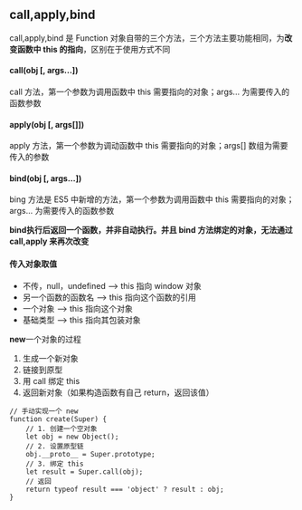 ## call,apply,bind
call,apply,bind 是 Function 对象自带的三个方法，三个方法主要功能相同，为**改变函数中 this 的指向**，区别在于使用方式不同

#### call(obj [, args...])
call 方法，第一个参数为调用函数中 this 需要指向的对象；args... 为需要传入的函数参数

#### apply(obj [, args[]])
apply 方法，第一个参数为调动函数中 this 需要指向的对象；args[] 数组为需要传入的参数

#### bind(obj [, args...])
bing 方法是 ES5 中新增的方法，第一个参数为调用函数中 this 需要指向的对象；args... 为需要传入的函数参数

**bind执行后返回一个函数，并非自动执行。并且 bind 方法绑定的对象，无法通过 call,apply 来再次改变**

#### 传入对象取值
* 不传，null，undefined     --> this 指向 window 对象
* 另一个函数的函数名          --> this 指向这个函数的引用
* 一个对象                  --> this 指向这个对象
* 基础类型                  --> this 指向其包装对象


**new**一个对象的过程
1. 生成一个新对象
2. 链接到原型
3. 用 call 绑定 this
4. 返回新对象（如果构造函数有自己 return，返回该值）
```
// 手动实现一个 new
function create(Super) {
    // 1. 创建一个空对象
    let obj = new Object();
    // 2. 设置原型链
    obj.__proto__ = Super.prototype;
    // 3. 绑定 this
    let result = Super.call(obj);
    // 返回
    return typeof result === 'object' ? result : obj;
}
```
